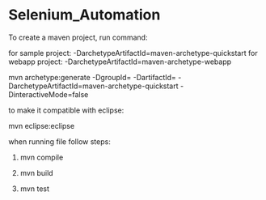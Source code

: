 # Selenium_Automation

To create a maven project, run command:

for sample project: -DarchetypeArtifactId=maven-archetype-quickstart
for webapp project: -DarchetypeArtifactId=maven-archetype-webapp

mvn archetype:generate -DgroupId=<projectId> -DartifactId=<projectName> -DarchetypeArtifactId=maven-archetype-quickstart -DinteractiveMode=false

to make it compatible with eclipse:

mvn eclipse:eclipse


when running file follow steps:

1) mvn compile

2) mvn build

3) mvn test
